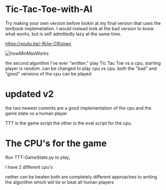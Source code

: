 
# Tic-Tac-Toe-with-AI
Try making your own version before lookin at my final version that uses the textbook implemetation. I would instead look at the bad version to know what works, but is self admittedly lazy at the same time.

https://youtu.be/-9Uw-C9Uowc

![howMinMaxWorks](https://user-images.githubusercontent.com/66324329/115135275-6245c980-9fe5-11eb-8a4b-5d398c7006db.png)

the second algorithm I've ever "written."
play Tic Tac Toe vs a cpu, starting player is random.
can be changed to play cpu vs cpu. both the "bad" and "good" versions of the cpu can be played

# updated v2
the two newest commits are a good implementation of the cpu and the game state vs a human player 

TTT is the game script the other is the eval script for the cpu.


# The CPU's for the game
Run TTT-GameState.py to play, 

I have 2 different cpu's 

nether can be beaten both are completely different approaches to writing the algorithm which will tie or beat all human players